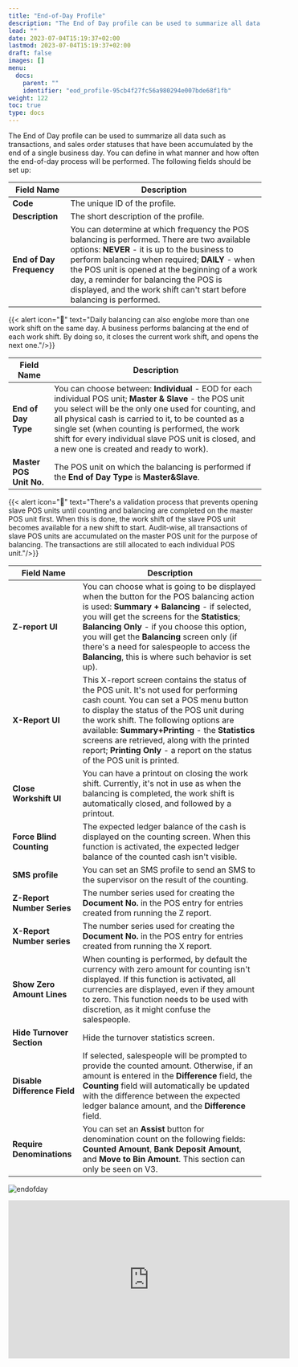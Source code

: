 ```yaml
---
title: "End-of-Day Profile"
description: "The End of Day profile can be used to summarize all data such as transactions, and sales order statuses that have been accumulated by the end of a single business day."
lead: ""
date: 2023-07-04T15:19:37+02:00
lastmod: 2023-07-04T15:19:37+02:00
draft: false
images: []
menu:
  docs:
    parent: ""
    identifier: "eod_profile-95cb4f27fc56a980294e007bde68f1fb"
weight: 122
toc: true
type: docs
---
```


The End of Day profile can be used to summarize all data such as transactions, and sales order statuses that have been accumulated by the end of a single business day. You can define in what manner and how often the end-of-day process will be performed. The following fields should be set up:

| Field Name      | Description |
| ----------- | ----------- |
| **Code**       | The unique ID of the profile.     |
| **Description**   | The short description of the profile.        |
| **End of Day Frequency**  | You can determine at which frequency the POS balancing is performed. There are two available options: **NEVER** - it is up to the business to perform balancing when required; **DAILY** - when the POS unit is opened at the beginning of a work day, a reminder for balancing the POS is displayed, and the work shift can't start before balancing is performed. |


{{< alert icon="📝" text="Daily balancing can also englobe more than one work shift on the same day. A business performs balancing at the end of each work shift. By doing so, it closes the current work shift, and opens the next one."/>}}


| Field Name      | Description |
| ----------- | ----------- |
| **End of Day Type** | You can choose between: **Individual** - EOD for each individual POS unit; **Master & Slave** - the POS unit you select will be the only one used for counting, and all physical cash is carried to it, to be counted as a single set (when counting is performed, the work shift for every individual slave POS unit is closed, and a new one is created and ready to work). |
| **Master POS Unit No.** | The POS unit on which the balancing is performed if the **End of Day Type** is **Master&Slave**. |


{{< alert icon="📝" text="There's a validation process that prevents opening slave POS units until counting and balancing are completed on the master POS unit first. When this is done, the work shift of the slave POS unit becomes available for a new shift to start. Audit-wise, all transactions of slave POS units are accumulated on the master POS unit for the purpose of balancing. The transactions are still allocated to each individual POS unit."/>}}

| Field Name      | Description |
| ----------- | ----------- |
| **Z-report UI** | You can choose what is going to be displayed when the button for the POS balancing action is used: **Summary + Balancing** - if selected, you will get the screens for the **Statistics**; **Balancing Only** - if you choose this option, you will get the **Balancing** screen only (if there's a need for salespeople to access the **Balancing**, this is where such behavior is set up). |
| **X-Report UI** | This X-report screen contains the status of the POS unit. It's not used for performing cash count. You can set a POS menu button to display the status of the POS unit during the work shift. The following options are available: **Summary+Printing** - the **Statistics** screens are retrieved, along with the printed report; **Printing Only** - a report on the status of the POS unit is printed. |
| **Close Workshift UI** | You can have a printout on closing the work shift. Currently, it's not in use as when the balancing is completed, the work shift is automatically closed, and followed by a printout. |
| **Force Blind Counting** | The expected ledger balance of the cash is displayed on the counting screen. When this function is activated, the expected ledger balance of the counted cash isn't visible.  |
| **SMS profile** | You can set an SMS profile to send an SMS to the supervisor on the result of the counting. |
| **Z-Report Number Series** | The number series used for creating the **Document No.** in the POS entry for entries created from running the Z report. |
| **X-Report Number series** | The number series used for creating the **Document No.** in the POS entry for entries created from running the X report. |
| **Show Zero Amount Lines** | When counting is performed, by default the currency with zero amount for counting isn't displayed. If this function is activated, all currencies are displayed, even if they amount to zero. This function needs to be used with discretion, as it might confuse the salespeople.  |
| **Hide Turnover Section** | Hide the turnover statistics screen. |
| **Disable Difference Field** | If selected, salespeople will be prompted to provide the counted amount. Otherwise, if an amount is entered in the **Difference** field, the **Counting** field will automatically be updated with the difference between the expected ledger balance amount, and the **Difference** field. |
| **Require Denominations** | You can set an **Assist** button for denomination count on the following fields: **Counted Amount**, **Bank Deposit Amount**, and **Move to Bin Amount**. This section can only be seen on V3. |

![endofday](End%20of%20day%20profile.PNG)

<iframe width="560" height="315" src="https://www.youtube.com/embed/ox4sPv9T62Q" title="YouTube video player" frameborder="0" allow="accelerometer; autoplay; clipboard-write; encrypted-media; gyroscope; picture-in-picture; web-share" allowfullscreen></iframe>